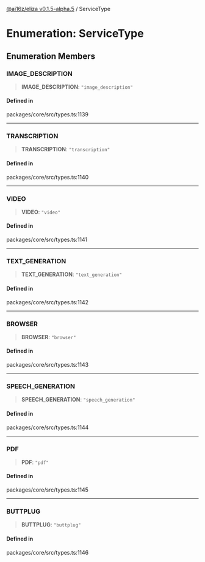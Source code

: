 [@ai16z/eliza v0.1.5-alpha.5](../index.md) / ServiceType

# Enumeration: ServiceType

## Enumeration Members

### IMAGE\_DESCRIPTION

> **IMAGE\_DESCRIPTION**: `"image_description"`

#### Defined in

packages/core/src/types.ts:1139

***

### TRANSCRIPTION

> **TRANSCRIPTION**: `"transcription"`

#### Defined in

packages/core/src/types.ts:1140

***

### VIDEO

> **VIDEO**: `"video"`

#### Defined in

packages/core/src/types.ts:1141

***

### TEXT\_GENERATION

> **TEXT\_GENERATION**: `"text_generation"`

#### Defined in

packages/core/src/types.ts:1142

***

### BROWSER

> **BROWSER**: `"browser"`

#### Defined in

packages/core/src/types.ts:1143

***

### SPEECH\_GENERATION

> **SPEECH\_GENERATION**: `"speech_generation"`

#### Defined in

packages/core/src/types.ts:1144

***

### PDF

> **PDF**: `"pdf"`

#### Defined in

packages/core/src/types.ts:1145

***

### BUTTPLUG

> **BUTTPLUG**: `"buttplug"`

#### Defined in

packages/core/src/types.ts:1146
